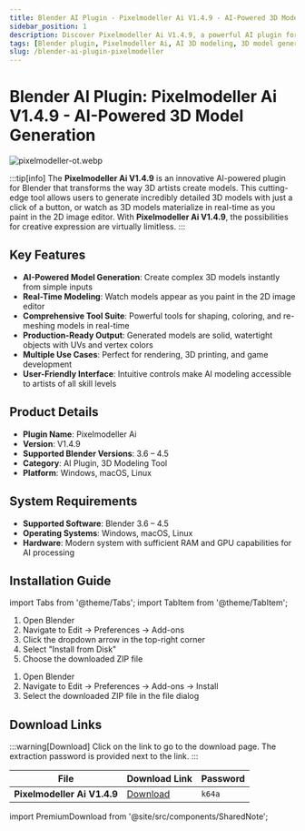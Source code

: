 ```yaml
---
title: Blender AI Plugin - Pixelmodeller Ai V1.4.9 - AI-Powered 3D Model Generation
sidebar_position: 1
description: Discover Pixelmodeller Ai V1.4.9, a powerful AI plugin for Blender that generates detailed 3D models from images. Create watertight models with UVs and vertex colors for rendering and 3D printing.
tags: [Blender plugin, Pixelmodeller Ai, AI 3D modeling, 3D model generation, Blender AI tool, 3D printing models, Blender addon]
slug: /blender-ai-plugin-pixelmodeller
---
```

<!--Above is frontmatter Part-generate depend on content meet Google Seo, you need to balance automation efficiency with Google's core ranking factors—especially E-E-A-T (Experience, Expertise, Authoritativeness, Trustworthiness), -->

<!--First Part-This is Title -->
# Blender AI Plugin: Pixelmodeller Ai V1.4.9 - AI-Powered 3D Model Generation

<!--Second Part-This is First Banner -->
![pixelmodeller-ot.webp](https://list.ucards.store/d/img/pixelmodeller-ot.webp)

:::tip[info]
The **Pixelmodeller Ai V1.4.9** is an innovative AI-powered plugin for Blender that transforms the way 3D artists create models. This cutting-edge tool allows users to generate incredibly detailed 3D models with just a click of a button, or watch as 3D models materialize in real-time as you paint in the 2D image editor. With **Pixelmodeller Ai V1.4.9**, the possibilities for creative expression are virtually limitless.
:::

## Key Features

- **AI-Powered Model Generation**: Create complex 3D models instantly from simple inputs
- **Real-Time Modeling**: Watch models appear as you paint in the 2D image editor
- **Comprehensive Tool Suite**: Powerful tools for shaping, coloring, and re-meshing models in real-time
- **Production-Ready Output**: Generated models are solid, watertight objects with UVs and vertex colors
- **Multiple Use Cases**: Perfect for rendering, 3D printing, and game development
- **User-Friendly Interface**: Intuitive controls make AI modeling accessible to artists of all skill levels

## Product Details

- **Plugin Name**: Pixelmodeller Ai
- **Version**: V1.4.9
- **Supported Blender Versions**: 3.6 – 4.5
- **Category**: AI Plugin, 3D Modeling Tool
- **Platform**: Windows, macOS, Linux

## System Requirements

- **Supported Software**: Blender 3.6 – 4.5
- **Operating Systems**: Windows, macOS, Linux
- **Hardware**: Modern system with sufficient RAM and GPU capabilities for AI processing

## Installation Guide

import Tabs from '@theme/Tabs';
import TabItem from '@theme/TabItem';

<Tabs>
  <TabItem value="blender-4.1+" label="Blender 4.1 and Later" default>
    <ol>
      <li>Open Blender</li>
      <li>Navigate to Edit → Preferences → Add-ons</li>
      <li>Click the dropdown arrow in the top-right corner</li>
      <li>Select "Install from Disk"</li>
      <li>Choose the downloaded ZIP file</li>
    </ol>
  </TabItem>
  <TabItem value="blender-4.0-" label="Blender 4.0 and Earlier">
    <ol>
      <li>Open Blender</li>
      <li>Navigate to Edit → Preferences → Add-ons → Install</li>
      <li>Select the downloaded ZIP file in the file dialog</li>
    </ol>
  </TabItem>
</Tabs>

<!-- The Last Part-Download -->
## Download Links
:::warning[Download]
Click on the link to go to the download page. The extraction password is provided next to the link.
:::

| File                       | Download Link                                                              | Password |
| -------------------------- | -------------------------------------------------------------------------- | -------- |
| **Pixelmodeller Ai V1.4.9**  | [Download](https://pan.baidu.com/s/1fWq3mj3fI4ASZUPcD6_weA?pwd=k64a)        | `k64a`   |


import PremiumDownload from '@site/src/components/SharedNote';
<SharedNote />